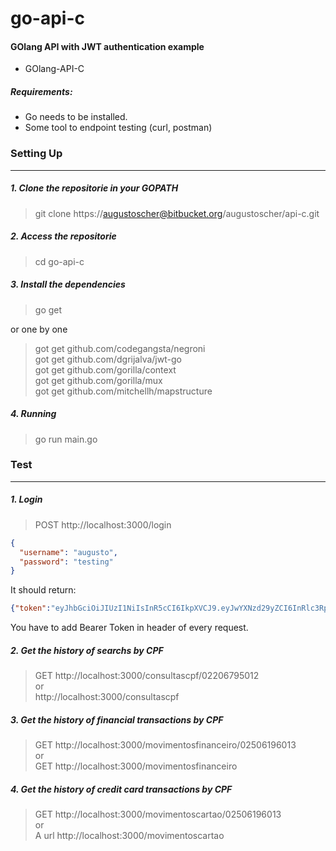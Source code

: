 # go-api-c #

#### GOlang API with JWT authentication example ####

* GOlang-API-C  

##### Requirements:  
- Go needs to be installed.
- Some tool to endpoint testing (curl, postman)


### Setting Up 
----
##### 1. Clone the repositorie in your GOPATH  
> git clone https://augustoscher@bitbucket.org/augustoscher/api-c.git   

##### 2. Access the repositorie
> cd go-api-c  

##### 3. Install the dependencies
> go get  

or one by one  

> got get github.com/codegangsta/negroni  
> got get github.com/dgrijalva/jwt-go  
> got get github.com/gorilla/context  
> got get github.com/gorilla/mux  
> got get github.com/mitchellh/mapstructure  

##### 4. Running
> go run main.go  


### Test
----

##### 1. Login   
> POST http://localhost:3000/login  
```json
{
  "username": "augusto",
  "password": "testing"
}
```

It should return: 
```json
{"token":"eyJhbGciOiJIUzI1NiIsInR5cCI6IkpXVCJ9.eyJwYXNzd29yZCI6InRlc3RpbmciLCJ1c2VybmFtZSI6ImF1Z3VzdG8ifQ.77xiMA_tBkEhwigv9n5iAk_i59Y63eRLWuk3AehARO8"}
```
You have to add Bearer Token in header of every request.

##### 2. Get the history of searchs by CPF     
> GET http://localhost:3000/consultascpf/02206795012  
or  
> http://localhost:3000/consultascpf  

##### 3. Get the history of financial transactions by CPF  
> GET http://localhost:3000/movimentosfinanceiro/02506196013  
or  
> GET http://localhost:3000/movimentosfinanceiro 


##### 4. Get the history of credit card transactions by CPF  
> GET http://localhost:3000/movimentoscartao/02506196013  
or  
> A url http://localhost:3000/movimentoscartao
